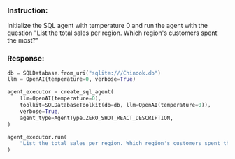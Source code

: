 ### Instruction:
Initialize the SQL agent with temperature 0 and run the agent with the question "List the total sales per region. Which region's customers spent the most?"

### Response:
```python
db = SQLDatabase.from_uri("sqlite:///Chinook.db")
llm = OpenAI(temperature=0, verbose=True)

agent_executor = create_sql_agent(
    llm=OpenAI(temperature=0),
    toolkit=SQLDatabaseToolkit(db=db, llm=OpenAI(temperature=0)),
    verbose=True,
    agent_type=AgentType.ZERO_SHOT_REACT_DESCRIPTION,
)

agent_executor.run(
    "List the total sales per region. Which region's customers spent the most?"
)
```